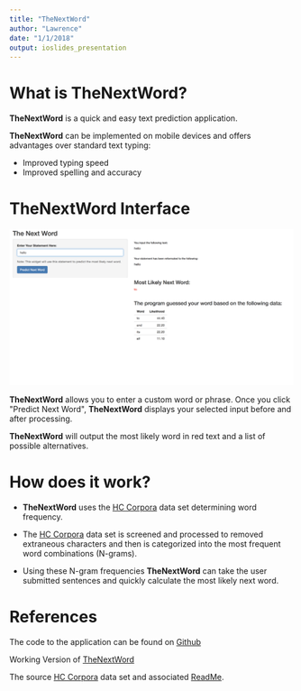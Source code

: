 ```yaml
---
title: "TheNextWord"
author: "Lawrence"
date: "1/1/2018"
output: ioslides_presentation
---
```


What is TheNextWord?
========================================================

**TheNextWord** is a quick and easy text prediction application.

**TheNextWord** can be implemented on mobile devices and offers advantages over standard text typing:

* Improved typing speed
* Improved spelling and accuracy

TheNextWord Interface
========================================================

![TheNextWord](./figures/TheNextWord.png)

**TheNextWord** allows you to enter a custom word or phrase. Once you click "Predict Next Word", **TheNextWord** displays your selected input before and after processing. 

**TheNextWord** will output the most likely word in red text and a list of possible alternatives.

How does it work?
========================================================

* **TheNextWord** uses the [HC Corpora][1] data set determining word frequency.

* The [HC Corpora][1] data set is screened and processed to removed extraneous characters and then is categorized into the most frequent word combinations (N-grams).

* Using these N-gram frequencies **TheNextWord** can take the user submitted sentences and quickly calculate the most likely next word.

[1]: http://www.corpora.heliohost.org/ "HC Corpora"

References
========================================================

The code to the application can be found on [Github][1]

Working Version of [TheNextWord][2]

The source [HC Corpora][3] data set and associated [ReadMe][4].

[1]: https://github.com/zeezzu/DataScienceCapstone "Github"
[2]: https://zeezzu.shinyapps.io/TheNextWord/ "TheNextWord"
[3]: http://www.corpora.heliohost.org/ "HC Corpora"
[4]: http://www.corpora.heliohost.org/aboutcorpus.html "ReadMe"
